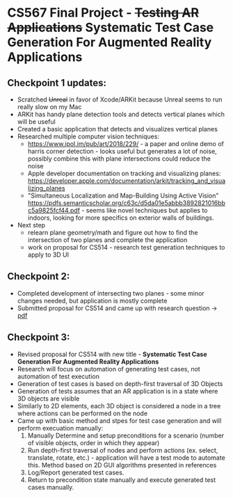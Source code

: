 #  CS567 Final Project - ~~Testing AR Applications~~ Systematic Test Case Generation For Augmented Reality Applications

## Checkpoint 1 updates:

* Scratched ~~Unreal~~ in favor of Xcode/ARKit because Unreal seems to run really slow on my Mac
* ARKit has handy plane detection tools and detects vertical planes which will be useful
* Created a basic application that detects and visualizes vertical planes
* Researched multiple computer vision techniques:
    * https://www.ipol.im/pub/art/2018/229/ - a paper and online demo of harris corner detection - looks useful but generates a lot of noise, possibly combine this with plane intersections could reduce the noise
    * Apple developer documentation on tracking and visualizing planes: https://developer.apple.com/documentation/arkit/tracking_and_visualizing_planes
    * "Simultaneous Localization
    and Map-Building Using Active Vision" https://pdfs.semanticscholar.org/c63c/d5da01e5abbb3892821016bbc5a9825fcf44.pdf - seems like novel techniques but applies to indoors, looking for more specifics on exterior walls of buildings.
* Next step
    * relearn plane geometry/math and figure out how to find the intersection of two planes and complete the application
    * work on proposal for CS514 - research test generation techniques to apply to 3D UI

## Checkpoint 2:

* Completed development of intersecting two planes - some minor changes needed, but application is mostly complete
* Submitted proposal for CS514 and came up with research question -> [pdf](https://github.com/csu-hci-projects/Testing-AR-Applications/blob/master/CS514_PROPOSAL.pdf)

## Checkpoint 3:

* Revised proposal for CS514 with new title - **Systematic Test Case Generation For Augmented Reality Applications**
* Research will focus on automation of generating test cases, not automation of test execution
* Generation of test cases is based on depth-first traversal of 3D Objects
* Generation of tests assumes that an AR application is in a state where 3D objects are visible
* Similarly to 2D elements, each 3D object is considered a node in a tree where actions can be performed on the node
* Came up with basic method and stpes for test case generation and will perform execuation manually:
   1. Manually Determine and setup preconditions for a scenario (number of visible objects, order in which they appear)
   2. Run depth-first traversal of nodes and perform actions (ex. select, translate, rotate, etc.) - application will have a test mode to automate this.  Method based on 2D GUI algorithms presented in references
   3. Log/Report generated test cases.
   4. Return to precondition state manually and execute generated test cases manually.
  
